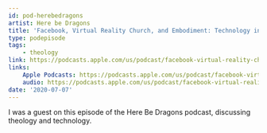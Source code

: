 ```yaml
---
id: pod-herebedragons
artist: Here be Dragons
title: 'Facebook, Virtual Reality Church, and Embodiment: Technology in the Church in an Isolated World'
type: podepisode
tags:
    - theology
link: https://podcasts.apple.com/us/podcast/facebook-virtual-reality-church-embodiment-technology/id1482856765?i=1000483233649
links:
    Apple Podcasts: https://podcasts.apple.com/us/podcast/facebook-virtual-reality-church-embodiment-technology/id1482856765?i=1000483233649
    audio: https://podcasts.apple.com/us/podcast/facebook-virtual-reality-church-embodiment-technology/id1482856765?i=1000483233649
date: '2020-07-07'
---
```


I was a guest on this episode of the Here Be Dragons podcast, discussing theology and technology.
